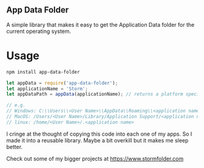 ## App Data Folder

A simple library that makes it easy to get the Application Data folder for the current operating system.

# Usage

```bash
npm install app-data-folder
```

```javascript
let appData = require('app-data-folder');
let applicationName = 'Storm';
let appDataPath = appData(applicationName); // returns a platform specific path to the default location for application data

// e.g.
// Windows: C:\\Users\\<User Name>\\AppData\\Roaming\\<application name>
// MacOS: /Users/<User Name>/Library/Application Support/<application name>
// linux: /home/<User Name>/.<application name>
```

I cringe at the thought of copying this code into each one of my apps. So I made it into a reusable library. Maybe a bit overkill but it makes me sleep better.

Check out some of my bigger projects at https://www.stormfolder.com
